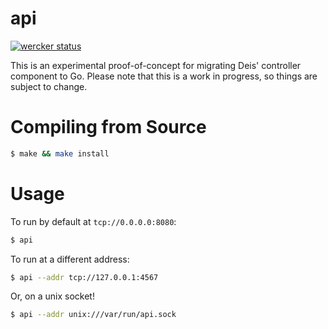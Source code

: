api
===

[![wercker status](https://app.wercker.com/status/78d0e14acc95b790f0bcec6023599cfe/m "wercker status")](https://app.wercker.com/project/bykey/78d0e14acc95b790f0bcec6023599cfe)

This is an experimental proof-of-concept for migrating Deis' controller component to Go. Please note that this is a work in progress, so things are subject to change.

# Compiling from Source

```bash
$ make && make install
```

# Usage

To run by default at `tcp://0.0.0.0:8080`:

```bash
$ api
```

To run at a different address:

```bash
$ api --addr tcp://127.0.0.1:4567
```

Or, on a unix socket!

```bash
$ api --addr unix:///var/run/api.sock
```
